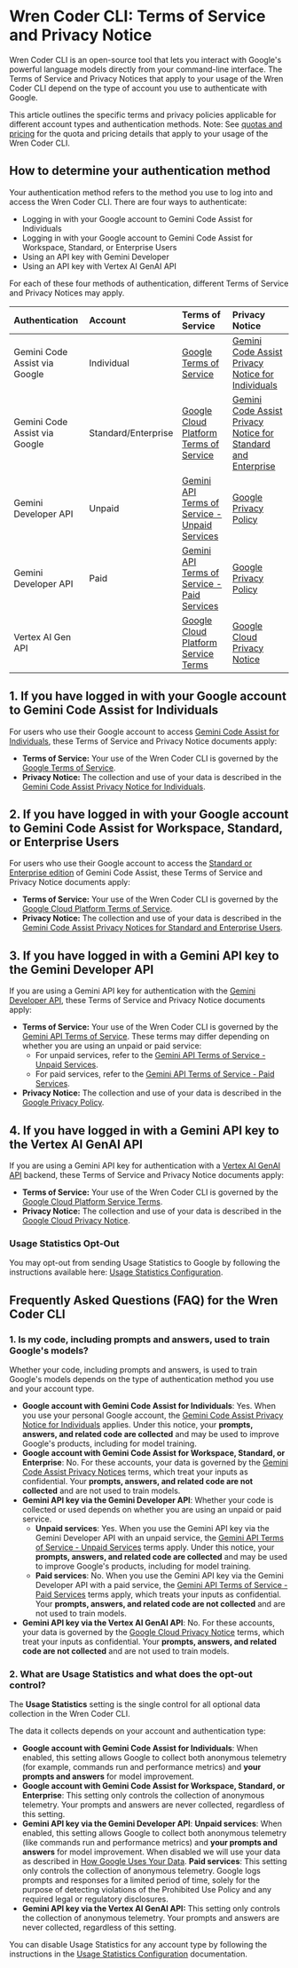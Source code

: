 # Wren Coder CLI: Terms of Service and Privacy Notice

Wren Coder CLI is an open-source tool that lets you interact with Google's powerful language models directly from your command-line interface. The Terms of Service and Privacy Notices that apply to your usage of the Wren Coder CLI depend on the type of account you use to authenticate with Google.

This article outlines the specific terms and privacy policies applicable for different account types and authentication methods. Note: See [quotas and pricing](./quota-and-pricing.md) for the quota and pricing details that apply to your usage of the Wren Coder CLI.

## How to determine your authentication method

Your authentication method refers to the method you use to log into and access the Wren Coder CLI. There are four ways to authenticate:

- Logging in with your Google account to Gemini Code Assist for Individuals
- Logging in with your Google account to Gemini Code Assist for Workspace, Standard, or Enterprise Users
- Using an API key with Gemini Developer
- Using an API key with Vertex AI GenAI API

For each of these four methods of authentication, different Terms of Service and Privacy Notices may apply.

| Authentication                | Account             | Terms of Service                                                                                        | Privacy Notice                                                                                                                                                                                   |
| :---------------------------- | :------------------ | :------------------------------------------------------------------------------------------------------ | :----------------------------------------------------------------------------------------------------------------------------------------------------------------------------------------------- |
| Gemini Code Assist via Google | Individual          | [Google Terms of Service](https://policies.google.com/terms?hl=en-US)                                   | [Gemini Code Assist Privacy Notice for Individuals](https://developers.google.com/gemini-code-assist/resources/privacy-notice-gemini-code-assist-individuals)                                    |
| Gemini Code Assist via Google | Standard/Enterprise | [Google Cloud Platform Terms of Service](https://cloud.google.com/terms)                                | [Gemini Code Assist Privacy Notice for Standard and Enterprise](https://cloud.google.com/gemini/docs/codeassist/security-privacy-compliance#standard_and_enterprise_data_protection_and_privacy) |
| Gemini Developer API          | Unpaid              | [Gemini API Terms of Service - Unpaid Services](https://ai.google.dev/gemini-api/terms#unpaid-services) | [Google Privacy Policy](https://policies.google.com/privacy)                                                                                                                                     |
| Gemini Developer API          | Paid                | [Gemini API Terms of Service - Paid Services](https://ai.google.dev/gemini-api/terms#paid-services)     | [Google Privacy Policy](https://policies.google.com/privacy)                                                                                                                                     |
| Vertex AI Gen API             |                     | [Google Cloud Platform Service Terms](https://cloud.google.com/terms/service-terms/)                    | [Google Cloud Privacy Notice](https://cloud.google.com/terms/cloud-privacy-notice)                                                                                                               |

## 1. If you have logged in with your Google account to Gemini Code Assist for Individuals

For users who use their Google account to access [Gemini Code Assist for Individuals](https://developers.google.com/gemini-code-assist/docs/overview#supported-features-gca), these Terms of Service and Privacy Notice documents apply:

- **Terms of Service:** Your use of the Wren Coder CLI is governed by the [Google Terms of Service](https://policies.google.com/terms?hl=en-US).
- **Privacy Notice:** The collection and use of your data is described in the [Gemini Code Assist Privacy Notice for Individuals](https://developers.google.com/gemini-code-assist/resources/privacy-notice-gemini-code-assist-individuals).

## 2. If you have logged in with your Google account to Gemini Code Assist for Workspace, Standard, or Enterprise Users

For users who use their Google account to access the [Standard or Enterprise edition](https://cloud.google.com/gemini/docs/codeassist/overview#editions-overview) of Gemini Code Assist, these Terms of Service and Privacy Notice documents apply:

- **Terms of Service:** Your use of the Wren Coder CLI is governed by the [Google Cloud Platform Terms of Service](https://cloud.google.com/terms).
- **Privacy Notice:** The collection and use of your data is described in the [Gemini Code Assist Privacy Notices for Standard and Enterprise Users](https://cloud.google.com/gemini/docs/codeassist/security-privacy-compliance#standard_and_enterprise_data_protection_and_privacy).

## 3. If you have logged in with a Gemini API key to the Gemini Developer API

If you are using a Gemini API key for authentication with the [Gemini Developer API](https://ai.google.dev/gemini-api/docs), these Terms of Service and Privacy Notice documents apply:

- **Terms of Service:** Your use of the Wren Coder CLI is governed by the [Gemini API Terms of Service](https://ai.google.dev/gemini-api/terms). These terms may differ depending on whether you are using an unpaid or paid service:
  - For unpaid services, refer to the [Gemini API Terms of Service - Unpaid Services](https://ai.google.dev/gemini-api/terms#unpaid-services).
  - For paid services, refer to the [Gemini API Terms of Service - Paid Services](https://ai.google.dev/gemini-api/terms#paid-services).
- **Privacy Notice:** The collection and use of your data is described in the [Google Privacy Policy](https://policies.google.com/privacy).

## 4. If you have logged in with a Gemini API key to the Vertex AI GenAI API

If you are using a Gemini API key for authentication with a [Vertex AI GenAI API](https://cloud.google.com/vertex-ai/generative-ai/docs/reference/rest) backend, these Terms of Service and Privacy Notice documents apply:

- **Terms of Service:** Your use of the Wren Coder CLI is governed by the [Google Cloud Platform Service Terms](https://cloud.google.com/terms/service-terms/).
- **Privacy Notice:** The collection and use of your data is described in the [Google Cloud Privacy Notice](https://cloud.google.com/terms/cloud-privacy-notice).

### Usage Statistics Opt-Out

You may opt-out from sending Usage Statistics to Google by following the instructions available here: [Usage Statistics Configuration](./cli/configuration.md#usage-statistics).

## Frequently Asked Questions (FAQ) for the Wren Coder CLI

### 1. Is my code, including prompts and answers, used to train Google's models?

Whether your code, including prompts and answers, is used to train Google's models depends on the type of authentication method you use and your account type.

- **Google account with Gemini Code Assist for Individuals**: Yes. When you use your personal Google account, the [Gemini Code Assist Privacy Notice for Individuals](https://developers.google.com/gemini-code-assist/resources/privacy-notice-gemini-code-assist-individuals) applies. Under this notice,
  your **prompts, answers, and related code are collected** and may be used to improve Google's products, including for model training.
- **Google account with Gemini Code Assist for Workspace, Standard, or Enterprise**: No. For these accounts, your data is governed by the [Gemini Code Assist Privacy Notices](https://cloud.google.com/gemini/docs/codeassist/security-privacy-compliance#standard_and_enterprise_data_protection_and_privacy) terms, which treat your inputs as confidential. Your **prompts, answers, and related code are not collected** and are not used to train models.
- **Gemini API key via the Gemini Developer API**: Whether your code is collected or used depends on whether you are using an unpaid or paid service.
  - **Unpaid services**: Yes. When you use the Gemini API key via the Gemini Developer API with an unpaid service, the [Gemini API Terms of Service - Unpaid Services](https://ai.google.dev/gemini-api/terms#unpaid-services) terms apply. Under this notice, your **prompts, answers, and related code are collected** and may be used to improve Google's products, including for model training.
  - **Paid services**: No. When you use the Gemini API key via the Gemini Developer API with a paid service, the [Gemini API Terms of Service - Paid Services](https://ai.google.dev/gemini-api/terms#paid-services) terms apply, which treats your inputs as confidential. Your **prompts, answers, and related code are not collected** and are not used to train models.
- **Gemini API key via the Vertex AI GenAI API**: No. For these accounts, your data is governed by the [Google Cloud Privacy Notice](https://cloud.google.com/terms/cloud-privacy-notice) terms, which treat your inputs as confidential. Your **prompts, answers, and related code are not collected** and are not used to train models.

### 2. What are Usage Statistics and what does the opt-out control?

The **Usage Statistics** setting is the single control for all optional data collection in the Wren Coder CLI.

The data it collects depends on your account and authentication type:

- **Google account with Gemini Code Assist for Individuals**: When enabled, this setting allows Google to collect both anonymous telemetry (for example, commands run and performance metrics) and **your prompts and answers** for model improvement.
- **Google account with Gemini Code Assist for Workspace, Standard, or Enterprise**: This setting only controls the collection of anonymous telemetry. Your prompts and answers are never collected, regardless of this setting.
- **Gemini API key via the Gemini Developer API**:
  **Unpaid services**: When enabled, this setting allows Google to collect both anonymous telemetry (like commands run and performance metrics) and **your prompts and answers** for model improvement. When disabled we will use your data as described in [How Google Uses Your Data](https://ai.google.dev/gemini-api/terms#data-use-unpaid).
  **Paid services**: This setting only controls the collection of anonymous telemetry. Google logs prompts and responses for a limited period of time, solely for the purpose of detecting violations of the Prohibited Use Policy and any required legal or regulatory disclosures.
- **Gemini API key via the Vertex AI GenAI API:** This setting only controls the collection of anonymous telemetry. Your prompts and answers are never collected, regardless of this setting.

You can disable Usage Statistics for any account type by following the instructions in the [Usage Statistics Configuration](./cli/configuration.md#usage-statistics) documentation.
